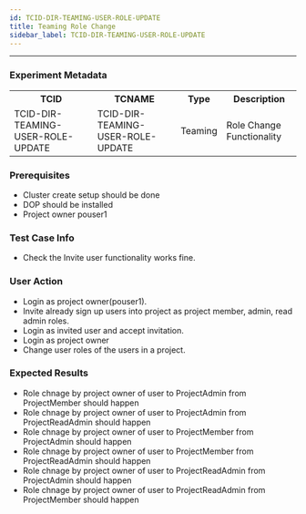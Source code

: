 ```yaml
---
id: TCID-DIR-TEAMING-USER-ROLE-UPDATE
title: Teaming Role Change
sidebar_label: TCID-DIR-TEAMING-USER-ROLE-UPDATE
---
```

------


### Experiment Metadata

<table>
  <tr>
    <th> TCID </th>
    <th> TCNAME </th>
    <th> Type </th>
    <th> Description </th>
  </tr>
  <tr>
    <td> TCID-DIR-TEAMING-USER-ROLE-UPDATE </td>
    <td> TCID-DIR-TEAMING-USER-ROLE-UPDATE </td>
    <td> Teaming </td>
    <td> Role Change Functionality </td>
  </tr>
</table>

### Prerequisites
- Cluster create setup should be done
- DOP should be installed
- Project owner pouser1


### Test Case Info
- Check the Invite user functionality works fine.

### User Action

- Login as project owner(pouser1).
- Invite already sign up users into project as project member, admin, read admin roles.
- Login as invited user and accept invitation.
- Login as project owner
- Change user roles of the users in a project.


### Expected Results

- Role chnage by project owner of user to ProjectAdmin from ProjectMember should happen
- Role chnage by project owner of user to ProjectAdmin from ProjectReadAdmin should happen
- Role chnage by project owner of user to ProjectMember from ProjectAdmin should happen
- Role chnage by project owner of user to ProjectMember from ProjectReadAdmin should happen
- Role chnage by project owner of user to ProjectReadAdmin from ProjectAdmin should happen
- Role chnage by project owner of user to ProjectReadAdmin from ProjectMember should happen